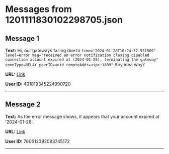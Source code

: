 # Messages from 1201111830102298705.json

## Message 1

**Text:** Hi, our gateways failing due to ```time="2024-01-28T10:24:32.531509" level=error msg="received an error notification closing disabled connection account expired at (2024-01-28). terminating the gateway"  connType=RELAY peerID=<>id remoteAddr=<ip>:1809"``` Any idea why?

**URL:** [Link](https://discord.com/channels/638409433860407300/638411171233398824/1201111830102298705)

**User ID:** 401819345224990720

---

## Message 2

**Text:** As the error message shows, it appears that your account expired at '2024-01-28'.

**URL:** [Link](https://discord.com/channels/638409433860407300/638411171233398824/1201208317826052187)

**User ID:** 760612392093745172

---

